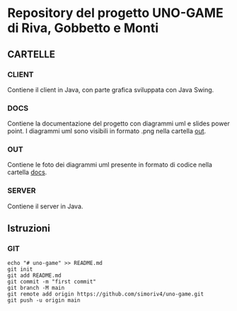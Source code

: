 # Repository del progetto UNO-GAME di Riva, Gobbetto e Monti

## CARTELLE

### CLIENT
Contiene il client in Java, con parte grafica sviluppata con Java Swing.

### DOCS
Contiene la documentazione del progetto con diagrammi uml e slides power point. I diagrammi uml sono visibili in formato .png nella cartella [out](https://github.com/simoriv4/uno-game/tree/main/out/docs/uml "Immagini dei diagrammi uml").

### OUT
Contiene le foto dei diagrammi uml presente in formato di codice nella cartella [docs](https://github.com/simoriv4/uno-game/tree/main/docs "Documentazione del progetto").

### SERVER
Contiene il server in Java.


## Istruzioni

### GIT
```shell
echo "# uno-game" >> README.md
git init
git add README.md
git commit -m "first commit"
git branch -M main
git remote add origin https://github.com/simoriv4/uno-game.git
git push -u origin main
```